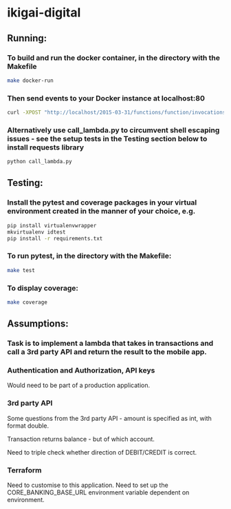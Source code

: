 # ikigai-digital

## Running:
### To build and run the docker container, in the directory with the Makefile

```sh
make docker-run
```

### Then send events to your Docker instance at localhost:80

```sh
curl -XPOST "http://localhost/2015-03-31/functions/function/invocations" -d "{your_data_here}"
```


### Alternatively use call_lambda.py to circumvent shell escaping issues - see the setup tests in the Testing section below to install requests library

```sh
python call_lambda.py
```

## Testing:

### Install the pytest and coverage packages in your virtual environment created in the manner of your choice, e.g. 

```sh
pip install virtualenvwrapper
mkvirtualenv idtest
pip install -r requirements.txt
```

### To run pytest, in the directory with the Makefile:

```sh
make test
```

### To display coverage:

```sh
make coverage
```


## Assumptions:
### Task is to implement a lambda that takes in transactions and call a 3rd party API and return the result to the mobile app.

### Authentication and Authorization, API keys
Would need to be part of a production application.

### 3rd party API
Some questions from the 3rd party API - amount is specified as int, with format double.

Transaction returns balance - but of which account.

Need to triple check whether direction of DEBIT/CREDIT is correct.

### Terraform
Need to customise to this application. Need to set up the CORE_BANKING_BASE_URL environment variable dependent on environment.